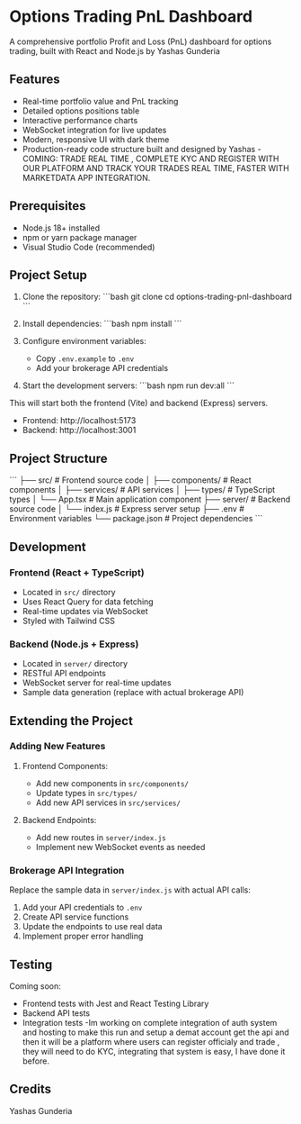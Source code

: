 # Options Trading PnL Dashboard

A comprehensive portfolio Profit and Loss (PnL) dashboard for options trading, built with React and Node.js by Yashas Gunderia

## Features

- Real-time portfolio value and PnL tracking
- Detailed options positions table
- Interactive performance charts
- WebSocket integration for live updates
- Modern, responsive UI with dark theme
- Production-ready code structure built and designed by Yashas
-COMING: TRADE REAL TIME , COMPLETE KYC AND REGISTER WITH OUR PLATFORM AND TRACK YOUR TRADES REAL TIME, FASTER WITH MARKETDATA APP INTEGRATION.

## Prerequisites

- Node.js 18+ installed
- npm or yarn package manager
- Visual Studio Code (recommended)

## Project Setup

1. Clone the repository:
\`\`\`bash
git clone <repository-url>
cd options-trading-pnl-dashboard
\`\`\`

2. Install dependencies:
\`\`\`bash
npm install
\`\`\`

3. Configure environment variables:
   - Copy `.env.example` to `.env`
   - Add your brokerage API credentials

4. Start the development servers:
\`\`\`bash
npm run dev:all
\`\`\`

This will start both the frontend (Vite) and backend (Express) servers.

- Frontend: http://localhost:5173
- Backend: http://localhost:3001

## Project Structure

\`\`\`
├── src/                  # Frontend source code
│   ├── components/       # React components
│   ├── services/        # API services
│   ├── types/           # TypeScript types
│   └── App.tsx          # Main application component
├── server/              # Backend source code
│   └── index.js         # Express server setup
├── .env                 # Environment variables
└── package.json         # Project dependencies
\`\`\`

## Development

### Frontend (React + TypeScript)

- Located in `src/` directory
- Uses React Query for data fetching
- Real-time updates via WebSocket
- Styled with Tailwind CSS

### Backend (Node.js + Express)

- Located in `server/` directory
- RESTful API endpoints
- WebSocket server for real-time updates
- Sample data generation (replace with actual brokerage API)

## Extending the Project

### Adding New Features

1. Frontend Components:
   - Add new components in `src/components/`
   - Update types in `src/types/`
   - Add new API services in `src/services/`

2. Backend Endpoints:
   - Add new routes in `server/index.js`
   - Implement new WebSocket events as needed

### Brokerage API Integration

Replace the sample data in `server/index.js` with actual API calls:

1. Add your API credentials to `.env`
2. Create API service functions
3. Update the endpoints to use real data
4. Implement proper error handling

## Testing

Coming soon:
- Frontend tests with Jest and React Testing Library
- Backend API tests
- Integration tests
-Im working on complete integration of auth system and hosting to make this run and setup a demat account get the api and then it will be a platform where users can register officialy and trade , they will need to do KYC, integrating that system is easy, I have done it before.

## Credits 

Yashas Gunderia